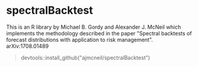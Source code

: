 # spectralBacktest
This is an R library by Michael B. Gordy and Alexander J. McNeil which implements the methodology described in the paper "Spectral backtests of forecast distributions with application to risk management".
arXiv:1708.01489
>  devtools::install_github("ajmcneil/spectralBacktest")
